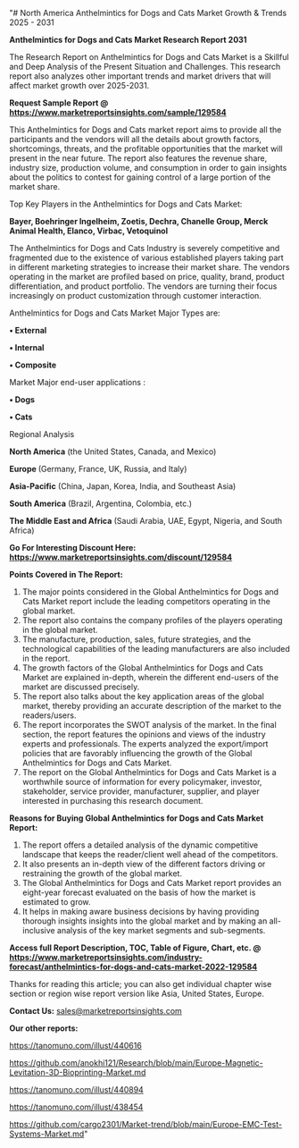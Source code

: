 "# North America Anthelmintics for Dogs and Cats Market Growth & Trends 2025 - 2031

<strong>Anthelmintics for Dogs and Cats Market Research Report 2031</strong>

The Research Report on Anthelmintics for Dogs and Cats Market is a Skillful and Deep Analysis of the Present Situation and Challenges. This research report also analyzes other important trends and market drivers that will affect market growth over 2025-2031.

<strong>Request Sample Report @ <a href=https://www.marketreportsinsights.com/sample/129584>https://www.marketreportsinsights.com/sample/129584</a></strong>

This Anthelmintics for Dogs and Cats market report aims to provide all the participants and the vendors will all the details about growth factors, shortcomings, threats, and the profitable opportunities that the market will present in the near future. The report also features the revenue share, industry size, production volume, and consumption in order to gain insights about the politics to contest for gaining control of a large portion of the market share.

Top Key Players in the Anthelmintics for Dogs and Cats Market:

<strong>Bayer, Boehringer Ingelheim, Zoetis, Dechra, Chanelle Group, Merck Animal Health, Elanco, Virbac, Vetoquinol</strong>

The Anthelmintics for Dogs and Cats Industry is severely competitive and fragmented due to the existence of various established players taking part in different marketing strategies to increase their market share. The vendors operating in the market are profiled based on price, quality, brand, product differentiation, and product portfolio. The vendors are turning their focus increasingly on product customization through customer interaction.

Anthelmintics for Dogs and Cats Market Major Types are:

<strong>• External

• Internal

• Composite</strong>

Market Major end-user applications :

<strong>• Dogs

• Cats</strong>

Regional Analysis

</u><strong><b>North America</b></strong> (the United States, Canada, and Mexico)

<strong><b>Europe </b></strong>(Germany, France, UK, Russia, and Italy)

<strong><b>Asia-Pacific</b></strong> (China, Japan, Korea, India, and Southeast Asia)

<strong><b>South America</b></strong> (Brazil, Argentina, Colombia, etc.)

<strong><b>The Middle East and Africa</b></strong> (Saudi Arabia, UAE, Egypt, Nigeria, and South Africa)

<strong>Go For Interesting Discount Here: <a href=https://www.marketreportsinsights.com/discount/129584>https://www.marketreportsinsights.com/discount/129584</a></strong>

<strong>Points Covered in The Report:</strong>
<ol>
  <li>The major points considered in the Global Anthelmintics for Dogs and Cats Market report include the leading competitors operating in the global market.</li>
  <li>The report also contains the company profiles of the players operating in the global market.</li>
  <li>The manufacture, production, sales, future strategies, and the technological capabilities of the leading manufacturers are also included in the report.</li>
  <li>The growth factors of the Global Anthelmintics for Dogs and Cats Market are explained in-depth, wherein the different end-users of the market are discussed precisely.</li>
  <li>The report also talks about the key application areas of the global market, thereby providing an accurate description of the market to the readers/users.</li>
  <li>The report incorporates the SWOT analysis of the market. In the final section, the report features the opinions and views of the industry experts and professionals. The experts analyzed the export/import policies that are favorably influencing the growth of the Global Anthelmintics for Dogs and Cats Market.</li>
  <li>The report on the Global Anthelmintics for Dogs and Cats Market is a worthwhile source of information for every policymaker, investor, stakeholder, service provider, manufacturer, supplier, and player interested in purchasing this research document.</li>
</ol>
<strong>Reasons for Buying Global Anthelmintics for Dogs and Cats Market Report:</strong>

<ol>
  <li>The report offers a detailed analysis of the dynamic competitive landscape that keeps the reader/client well ahead of the competitors.</li>
  <li>It also presents an in-depth view of the different factors driving or restraining the growth of the global market.</li>
  <li>The Global Anthelmintics for Dogs and Cats Market report provides an eight-year forecast evaluated on the basis of how the market is estimated to grow.</li>
  <li>It helps in making aware business decisions by having providing thorough insights insights into the global market and by making an all-inclusive analysis of the key market segments and sub-segments.</li>
</ol>
<strong>Access full Report Description, TOC, Table of Figure, Chart, etc. @ <a href=https://www.marketreportsinsights.com/industry-forecast/anthelmintics-for-dogs-and-cats-market-2022-129584>https://www.marketreportsinsights.com/industry-forecast/anthelmintics-for-dogs-and-cats-market-2022-129584</a></strong>


Thanks for reading this article; you can also get individual chapter wise section or region wise report version like Asia, United States, Europe.

<strong>Contact Us:</strong>
sales@marketreportsinsights.com

<strong>Our other reports:</strong>

<a href=https://tanomuno.com/illust/440616>https://tanomuno.com/illust/440616</a>

<a href=https://github.com/anokhi121/Research/blob/main/Europe-Magnetic-Levitation-3D-Bioprinting-Market.md>https://github.com/anokhi121/Research/blob/main/Europe-Magnetic-Levitation-3D-Bioprinting-Market.md</a>

<a href=https://tanomuno.com/illust/440894>https://tanomuno.com/illust/440894</a>

<a href=https://tanomuno.com/illust/438454>https://tanomuno.com/illust/438454</a>

<a href=https://github.com/cargo2301/Market-trend/blob/main/Europe-EMC-Test-Systems-Market.md>https://github.com/cargo2301/Market-trend/blob/main/Europe-EMC-Test-Systems-Market.md</a>"
